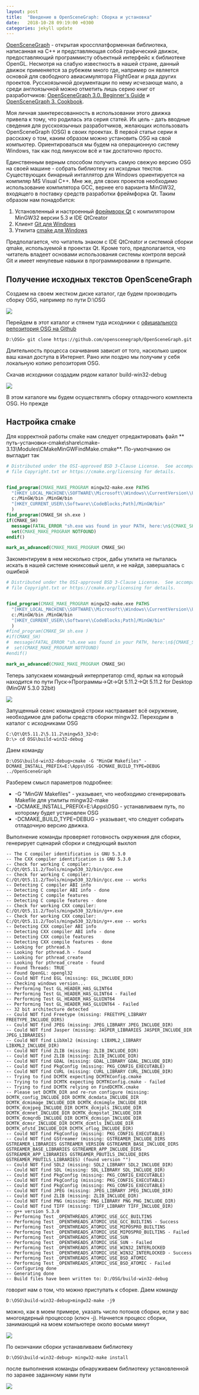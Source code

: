 ```yaml
---
layout: post
title:  "Введение в OpenSceneGraph: Сборка и установка"
date:   2018-10-28 09:19:00 +0300
categories: jekyll update
---
```


[OpenSceneGraph](http://www.openscenegraph.org/) - открытая кроссплатформенная библиотека, написанная на C++ и представляющая собой графический движок, предоставляющий программисту объектный интерфейс к библиотеке OpenGL. Несмотря на слабую известность в нашей стране, данный движок применяется за рубежем много где, например он является основой для свободного авиасимулятора FlightGear и ряда других проектов. Русскоязычной документации по нему исчезающе мало, а среди англоязычной можно отметить лишь серию книг от разработчиков: [OpenSceneGraph 3.0. Beginner's Guide](https://www.amazon.com/OpenSceneGraph-3-0-Beginners-Rui-Wang/dp/1849512825) и [OpenSceneGraph 3. Cookbook](https://www.amazon.com/OpenSceneGraph-3-Cookbook-Rui-Wang/dp/184951688X).

Моя личная заинтересованность в использовании этого движка привела к тому, что родилась эта серия статей. Их цель - дать вводные сведения для русскоязычных разработчиков, желающих использовать OpenSceneGraph (OSG) в своих проектах. В первой статье серии я расскажу о том, каким образом можно установить OSG на свой компьютер. Ориентироваться мы будем на операционную систему Windows, так как под линуксом всё и так достаточно просто.

Единственным верным способом получить самую свежую версию OSG на своей машине - собрать библиотеку из исходных текстов. Существующих бинарный инталлятор для Windows ориентируется на компиляр MS Visual C++. Мне же, для своих проектов необходимо использование компилятора GCC, вернее его варианта MinGW32, входящего в поставку средств разработки фреймфорка Qt. Таким образом нам понадобится:

1. Установленный и настроенный [фреймворк Qt](https://www.qt.io/) с компилятором MinGW32 версии 5.3 и IDE QtCreator
2. Клиент [Git для Windows](https://git-scm.com/download/win)
3. Утилита [сmake для Windows](https://cmake.org/download/)  

Предполагается, что читатель знаком с IDE QtCreator и системой сборки qmake, используемой в проектах Qt. Кроме того, предполагается, что читатель владеет основами использования системы контроля версий Git и имеет ненулевые навыки в программировании в принципе.

## Получение исходных текстов OpenSceneGraph

Создаем на своем жестком диске каталог, где будем производить сборку OSG, например по пути D:\OSG

![](https://habrastorage.org/webt/sg/mb/ei/sgmbeipbjg0a7rp8tjzru6yxesa.png)

Перейдем в этот каталог и стянем туда исходники с [официального репозитория OSG на Github](https://github.com/openscenegraph/OpenSceneGraph)

```
D:\OSG> git clone https://github.com/openscenegraph/OpenSceneGraph.git
```

Длительность процесса скачивания зависит от того, насколько широк ваш канал доступа в Интернет. Рано или поздно мы получим у себя локальную копию репозитория OSG. 

Скачав исходники создадим рядом каталог build-win32-debug

![](https://habrastorage.org/webt/ah/cs/ug/ahcsugq_vwdefv1f_azxmpyjcc8.png)

В этом каталоге мы будем осуществлять сборку отладочного комплекта OSG. Но прежде

## Настройка cmake

Для корректной работы cmake нам следует отредактировать файл ** путь-установки-cmake\share\cmake-3.13\Modules\CMakeMinGWFindMake.cmake**. По-умолчанию он выгладит так

```cmake
# Distributed under the OSI-approved BSD 3-Clause License.  See accompanying
# file Copyright.txt or https://cmake.org/licensing for details.


find_program(CMAKE_MAKE_PROGRAM mingw32-make.exe PATHS
  "[HKEY_LOCAL_MACHINE\\SOFTWARE\\Microsoft\\Windows\\CurrentVersion\\Uninstall\\MinGW;InstallLocation]/bin"
  c:/MinGW/bin /MinGW/bin
  "[HKEY_CURRENT_USER\\Software\\CodeBlocks;Path]/MinGW/bin"
  )
find_program(CMAKE_SH sh.exe )
if(CMAKE_SH)
  message(FATAL_ERROR "sh.exe was found in your PATH, here:\n${CMAKE_SH}\nFor MinGW make to work correctly sh.exe must NOT be in your path.\nRun cmake from a shell that does not have sh.exe in your PATH.\nIf you want to use a UNIX shell, then use MSYS Makefiles.\n")
  set(CMAKE_MAKE_PROGRAM NOTFOUND)
endif()

mark_as_advanced(CMAKE_MAKE_PROGRAM CMAKE_SH)
```

Закоментируем в нем несколько строк, дабы утилита не пыталась искать в нашей системе юниксовый шелл, и не найдя, завершалась с ошибкой

```cmake
# Distributed under the OSI-approved BSD 3-Clause License.  See accompanying
# file Copyright.txt or https://cmake.org/licensing for details.


find_program(CMAKE_MAKE_PROGRAM mingw32-make.exe PATHS
  "[HKEY_LOCAL_MACHINE\\SOFTWARE\\Microsoft\\Windows\\CurrentVersion\\Uninstall\\MinGW;InstallLocation]/bin"
  c:/MinGW/bin /MinGW/bin
  "[HKEY_CURRENT_USER\\Software\\CodeBlocks;Path]/MinGW/bin"
  )
#find_program(CMAKE_SH sh.exe )
#if(CMAKE_SH)
#  message(FATAL_ERROR "sh.exe was found in your PATH, here:\n${CMAKE_SH}\nFor MinGW make to work correctly sh.exe must NOT be in your path.\nRun cmake from a shell that does not have sh.exe in your PATH.\nIf you want to use a UNIX shell, then use MSYS Makefiles.\n")
#  set(CMAKE_MAKE_PROGRAM NOTFOUND)
#endif()

mark_as_advanced(CMAKE_MAKE_PROGRAM CMAKE_SH)
```

Теперь запускаем командный интерпретатор cmd, ярлык на который находится по пути Пуск->Программы->Qt->Qt 5.11.2->Qt 5.11.2 for Desktop (MinGW 5.3.0 32bit)

![](https://habrastorage.org/webt/rp/wz/1n/rpwz1njpkzuicu-9iw2mabmzvbi.png)

Запущенный сеанс командной строки настраивает всё окружение, необходимое для работы средств сборки mingw32. Переходим в каталог с исходниками OSG
```
C:\Qt\Qt5.11.2\5.11.2\mingw53_32>D:
D:\> cd OSG\build-win32-debug
```

Даем команду

```
D:\OSG\build-win32-debug>cmake -G "MinGW Makefiles" -DCMAKE_INSTALL_PREFIX=E:\Apps\OSG -DCMAKE_BUILD_TYPE=DEBUG ../OpenSceneGraph
```

Разберем смысл параметров подробнее:
* -G "MinGW Makefiles" - указывает, что необходимо сгенерировать Makefile для утилиты mingw32-make 
* -DCMAKE_INSTALL_PREFIX=E:\Apps\OSG - устанавливаем путь, по которому будет установлен OSG
* -DCMAKE_BUILD_TYPE=DEBUG - указывает, что следует собирать отладочную версию движка.

Выполнение команды проверяет готовность окружения для сборки, генерирует сценарий сборки и следующий выхлоп

```
-- The C compiler identification is GNU 5.3.0
-- The CXX compiler identification is GNU 5.3.0
-- Check for working C compiler: C:/Qt/Qt5.11.2/Tools/mingw530_32/bin/gcc.exe
-- Check for working C compiler: C:/Qt/Qt5.11.2/Tools/mingw530_32/bin/gcc.exe -- works
-- Detecting C compiler ABI info
-- Detecting C compiler ABI info - done
-- Detecting C compile features
-- Detecting C compile features - done
-- Check for working CXX compiler: C:/Qt/Qt5.11.2/Tools/mingw530_32/bin/g++.exe
-- Check for working CXX compiler: C:/Qt/Qt5.11.2/Tools/mingw530_32/bin/g++.exe -- works
-- Detecting CXX compiler ABI info
-- Detecting CXX compiler ABI info - done
-- Detecting CXX compile features
-- Detecting CXX compile features - done
-- Looking for pthread.h
-- Looking for pthread.h - found
-- Looking for pthread_create
-- Looking for pthread_create - found
-- Found Threads: TRUE
-- Found OpenGL: opengl32
-- Could NOT find EGL (missing: EGL_INCLUDE_DIR)
-- Checking windows version...
-- Performing Test GL_HEADER_HAS_GLINT64
-- Performing Test GL_HEADER_HAS_GLINT64 - Failed
-- Performing Test GL_HEADER_HAS_GLUINT64
-- Performing Test GL_HEADER_HAS_GLUINT64 - Failed
-- 32 bit architecture detected
-- Could NOT find Freetype (missing: FREETYPE_LIBRARY FREETYPE_INCLUDE_DIRS)
-- Could NOT find JPEG (missing: JPEG_LIBRARY JPEG_INCLUDE_DIR)
-- Could NOT find Jasper (missing: JASPER_LIBRARIES JASPER_INCLUDE_DIR JPEG_LIBRARIES)
-- Could NOT find LibXml2 (missing: LIBXML2_LIBRARY LIBXML2_INCLUDE_DIR)
-- Could NOT find ZLIB (missing: ZLIB_INCLUDE_DIR)
-- Could NOT find ZLIB (missing: ZLIB_INCLUDE_DIR)
-- Could NOT find GDAL (missing: GDAL_LIBRARY GDAL_INCLUDE_DIR)
-- Could NOT find PkgConfig (missing: PKG_CONFIG_EXECUTABLE)
-- Could NOT find CURL (missing: CURL_LIBRARY CURL_INCLUDE_DIR)
-- Trying to find DCMTK expecting DCMTKConfig.cmake
-- Trying to find DCMTK expecting DCMTKConfig.cmake - failed
-- Trying to find DCMTK relying on FindDCMTK.cmake
-- Please set DCMTK_DIR and re-run configure (missing: DCMTK_config_INCLUDE_DIR DCMTK_dcmdata_INCLUDE_DIR DCMTK_dcmimage_INCLUDE_DIR DCMTK_dcmimgle_INCLUDE_DIR DCMTK_dcmjpeg_INCLUDE_DIR DCMTK_dcmjpls_INCLUDE_DIR DCMTK_dcmnet_INCLUDE_DIR DCMTK_dcmpstat_INCLUDE_DIR DCMTK_dcmqrdb_INCLUDE_DIR DCMTK_dcmsign_INCLUDE_DIR DCMTK_dcmsr_INCLUDE_DIR DCMTK_dcmtls_INCLUDE_DIR DCMTK_ofstd_INCLUDE_DIR DCMTK_oflog_INCLUDE_DIR)
-- Could NOT find PkgConfig (missing: PKG_CONFIG_EXECUTABLE)
-- Could NOT find GStreamer (missing: GSTREAMER_INCLUDE_DIRS GSTREAMER_LIBRARIES GSTREAMER_VERSION GSTREAMER_BASE_INCLUDE_DIRS GSTREAMER_BASE_LIBRARIES GSTREAMER_APP_INCLUDE_DIRS GSTREAMER_APP_LIBRARIES GSTREAMER_PBUTILS_INCLUDE_DIRS GSTREAMER_PBUTILS_LIBRARIES) (found version "")
-- Could NOT find SDL2 (missing: SDL2_LIBRARY SDL2_INCLUDE_DIR)
-- Could NOT find SDL (missing: SDL_LIBRARY SDL_INCLUDE_DIR)
-- Could NOT find PkgConfig (missing: PKG_CONFIG_EXECUTABLE)
-- Could NOT find PkgConfig (missing: PKG_CONFIG_EXECUTABLE)
-- Could NOT find PkgConfig (missing: PKG_CONFIG_EXECUTABLE)
-- Could NOT find JPEG (missing: JPEG_LIBRARY JPEG_INCLUDE_DIR)
-- Could NOT find ZLIB (missing: ZLIB_INCLUDE_DIR)
-- Could NOT find PNG (missing: PNG_LIBRARY PNG_PNG_INCLUDE_DIR)
-- Could NOT find TIFF (missing: TIFF_LIBRARY TIFF_INCLUDE_DIR)
-- g++ version 5.3.0
-- Performing Test _OPENTHREADS_ATOMIC_USE_GCC_BUILTINS
-- Performing Test _OPENTHREADS_ATOMIC_USE_GCC_BUILTINS - Success
-- Performing Test _OPENTHREADS_ATOMIC_USE_MIPOSPRO_BUILTINS
-- Performing Test _OPENTHREADS_ATOMIC_USE_MIPOSPRO_BUILTINS - Failed
-- Performing Test _OPENTHREADS_ATOMIC_USE_SUN
-- Performing Test _OPENTHREADS_ATOMIC_USE_SUN - Failed
-- Performing Test _OPENTHREADS_ATOMIC_USE_WIN32_INTERLOCKED
-- Performing Test _OPENTHREADS_ATOMIC_USE_WIN32_INTERLOCKED - Success
-- Performing Test _OPENTHREADS_ATOMIC_USE_BSD_ATOMIC
-- Performing Test _OPENTHREADS_ATOMIC_USE_BSD_ATOMIC - Failed
-- Configuring done
-- Generating done
-- Build files have been written to: D:/OSG/build-win32-debug
```

говорит нам о том, что можно приступать к сборке. Даем команду

```
D:\OSG\build-win32-debug>mingw32-make -j9
```
можно, как в моем примере, указать число потоков сборки, если у вас многоядерный процессор (ключ -j). Начнется процесс сборки, занимающий на моем компьютере около восьми минут

![](https://habrastorage.org/webt/ly/ng/_7/lyng_7y5k6a8zqm8207-3xeuufg.png)

По окончании сборки устанавливаем библиотеку
```
D:\OSG\build-win32-debug> mingw32-make install
```

после выполнения команды обнаруживаем библиотеку установленной по заранее заданному нами пути

![](https://habrastorage.org/webt/vl/no/n8/vlnon8cxexvn6lfab93h5haucu8.png)


